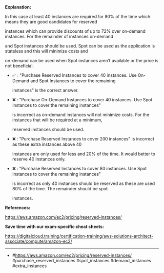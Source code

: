 **Explanation:**

In this case at least 40 instances are required for 80% of the time which means they are good candidates for reserved

instances which can provide discounts of up to 72% over on-demand instances. For the remainder of instances on-demand

and Spot instances should be used. Spot can be used as the application is stateless and this will minimize costs and

on-demand can be used when Spot instances aren’t available or the price is not beneficial.

- ✅ :  "Purchase Reserved Instances to cover 40 instances. Use On-Demand and Spot Instances to cover the remaining

  instances" is the correct answer.

- ❌ :  "Purchase On-Demand Instances to cover 40 instances. Use Spot Instances to cover the remaining instances"

  is incorrect as on-demand instances will not minimize costs. For the instances that will be required at a minimum,

  reserved instances should be used.

- ❌ :  "Purchase Reserved Instances to cover 200 instances" is incorrect as these extra instances above 40

  instances are only used for less and 20% of the time. It would better to reserve 40 instances only.

- ❌ :  "Purchase Reserved Instances to cover 80 instances. Use Spot Instances to cover the remaining instances"

  is incorrect as only 40 instances should be reserved as these are used 80% of the time. The remainder should be spot

  instances.

**References:**

<https://aws.amazon.com/ec2/pricing/reserved-instances/>

**Save time with our exam-specific cheat sheets:**

<https://digitalcloud.training/certification-training/aws-solutions-architect-associate/compute/amazon-ec2/>

----

- #<https://aws.amazon.com/ec2/pricing/reserved-instances/> #purchase_reserved_instances #spot_instances #demand_instances #extra_instances
